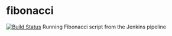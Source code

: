 # fibonacci
[![Build Status](https://96d4-2a01-c23-8878-b200-c59e-9ec-dc71-5aef.ngrok-free.app/buildStatus/icon?job=fibonacci)](https://96d4-2a01-c23-8878-b200-c59e-9ec-dc71-5aef.ngrok-free.app/job/fibonacci/)
Running Fibonacci script from the Jenkins pipeline
